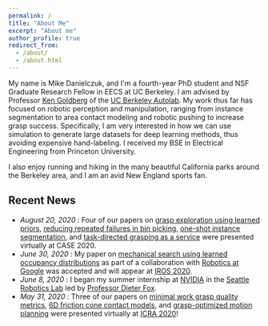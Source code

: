 ```yaml
---
permalink: /
title: "About Me"
excerpt: "About me"
author_profile: true
redirect_from: 
  - /about/
  - /about.html
---
```


My name is Mike Danielczuk, and I'm a fourth-year PhD student and NSF Graduate Research Fellow in EECS at UC Berkeley.
I am advised by Professor [Ken Goldberg](http://goldberg.berkeley.edu/) of the [UC Berkeley Autolab](http://autolab.berkeley.edu/).
My work thus far has focused on robotic perception and manipulation, ranging from instance segmentation to area contact modeling and robotic pushing to increase grasp success. Specifically, I am very interested in how we can use simulation to generate large datasets for deep learning methods, thus avoiding expensive hand-labeling. I received my BSE in Electrical Engineering from Princeton University.

I also enjoy running and hiking in the many beautiful California parks around the Berkeley area, and I am an avid New England sports fan.

Recent News
-------
* *August 20, 2020* : Four of our papers on [grasp exploration using learned priors](https://mjd3.github.io/publications/2020-tslp), [reducing repeated failures in bin picking](https://mjd3.github.io/publications/2020-non-markov), [one-shot instance segmentation](https://mjd3.github.io/publications/2020-ossis), and [task-directed grasping as a service](https://mjd3.github.io/publications/2020-task-grasp) were presented virtually at CASE 2020.
* *June 30, 2020* : My paper on [mechanical search using learned occupancy distributions](https://mjd3.github.io/publications/2020-xray) as part of a collaboration with [Robotics at Google](http://g.co/robotics) was accepted and will appear at [IROS 2020](https://www.iros2020.org/).
* *June 8, 2020* : I began my summer internship at [NVIDIA](https://www.nvidia.com/en-us/) in the [Seattle Robotics Lab](https://blogs.nvidia.com/blog/2019/01/11/nvidia-seattle-ai-robotics-research-lab/) led by [Professor Dieter Fox](https://homes.cs.washington.edu/~fox/).
* *May 31, 2020* : Three of our papers on [minimal work grasp quality metrics](https://mjd3.github.io/publications/2020-min-work), [6D friction cone contact models](https://mjd3.github.io/publications/2020-6dfc), and [grasp-optimized motion planning](https://mjd3.github.io/publications/2020-gomp) were presented virtually at [ICRA 2020](https://www.icra2020.org/)!
